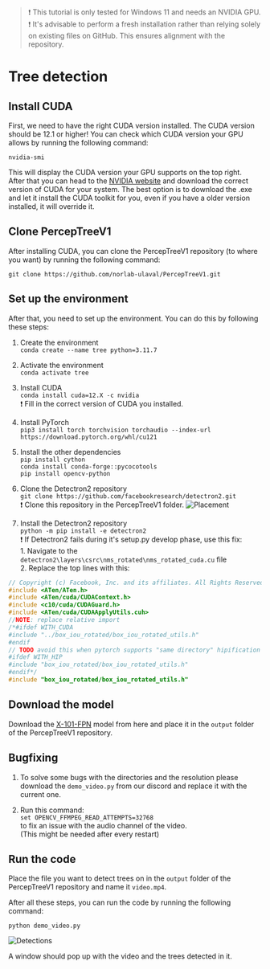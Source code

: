 > ❗ This tutorial is only tested for Windows 11 and needs an NVIDIA GPU. <br>
> ❗ It's advisable to perform a fresh installation rather than relying solely on existing files on GitHub. This ensures alignment with the repository.

# Tree detection

## Install CUDA

First, we need to have the right CUDA version installed. The CUDA version should be 12.1 or higher! You can check which CUDA version your GPU allows by running the following command:

```nvidia-smi```

This will display the CUDA version your GPU supports on the top right. <br>
After that you can head to the [NVIDIA website](https://developer.nvidia.com/cuda-toolkit-archive) and download the correct version of CUDA for your system. The best option is to download the .exe and let it install the CUDA toolkit for you, even if you have a older version installed, it will override it.

## Clone PercepTreeV1

After installing CUDA, you can clone the PercepTreeV1 repository (to where you want) by running the following command:

```git clone https://github.com/norlab-ulaval/PercepTreeV1.git```

## Set up the environment

After that, you need to set up the environment. You can do this by following these steps:

1. Create the environment <br>
``conda create --name tree python=3.11.7``

2. Activate the environment <br>
``conda activate tree``

3. Install CUDA <br>
``conda install cuda=12.X -c nvidia`` <br>
❗ Fill in the correct version of CUDA you installed.

4. Install PyTorch <br>
``pip3 install torch torchvision torchaudio --index-url https://download.pytorch.org/whl/cu121``

5. Install the other dependencies <br>
``pip install cython``<br>
``conda install conda-forge::pycocotools``<br>
``pip install opencv-python``

6. Clone the Detectron2 repository <br>
``git clone https://github.com/facebookresearch/detectron2.git`` <br>
❗ Clone this repository in the PercepTreeV1 folder. 
![Placement](images/image.png)

7. Install the Detectron2 repository <br>
``python -m pip install -e detectron2`` <br>
❗ If Detectron2 fails during it's setup.py develop phase, use this fix: <br>
<tab>1. Navigate to the  ``detectron2\layers\csrc\nms_rotated\nms_rotated_cuda.cu`` file <br>
<tab>2. Replace the top lines with this:
```cpp
// Copyright (c) Facebook, Inc. and its affiliates. All Rights Reserved
#include <ATen/ATen.h>
#include <ATen/cuda/CUDAContext.h>
#include <c10/cuda/CUDAGuard.h>
#include <ATen/cuda/CUDAApplyUtils.cuh>
//NOTE: replace relative import
/*#ifdef WITH_CUDA
#include "../box_iou_rotated/box_iou_rotated_utils.h"
#endif
// TODO avoid this when pytorch supports "same directory" hipification
#ifdef WITH_HIP
#include "box_iou_rotated/box_iou_rotated_utils.h"
#endif*/
#include "box_iou_rotated/box_iou_rotated_utils.h"
```

## Download the model

Download the [X-101-FPN](https://drive.google.com/file/d/108tORWyD2BFFfO5kYim9jP0wIVNcw0OJ/view) model from here and place it in the ``output`` folder of the PercepTreeV1 repository.

## Bugfixing

1. To solve some bugs with the directories and the resolution please download the ``demo_video.py`` from our discord and replace it with the current one.

2. Run this command:<br>
```set OPENCV_FFMPEG_READ_ATTEMPTS=32768``` <br>
to fix an issue with the audio channel of the video. <br>
(This might be needed after every restart)

## Run the code

Place the file you want to detect trees on in the ``output`` folder of the PercepTreeV1 repository and name it ``video.mp4``. <br>

After all these steps, you can run the code by running the following command:

```python demo_video.py```

![Detections](images/image-1.png)

A window should pop up with the video and the trees detected in it. <br>
